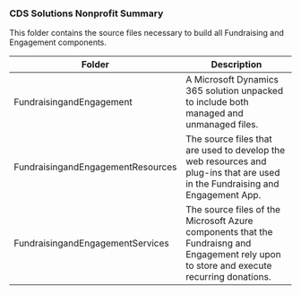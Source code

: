 ### CDS Solutions Nonprofit Summary
This folder contains the source files necessary to build all Fundraising and Engagement components.

| Folder | Description |
| - | - |
| FundraisingandEngagement | A Microsoft Dynamics 365 solution unpacked to include both managed and unmanaged files. |
| FundraisingandEngagementResources | The source files that are used to develop the web resources and plug-ins that are used in the Fundraising and Engagement App. |
| FundraisingandEngagementServices | The source files of the Microsoft Azure components that the Fundraisng and Engagement rely upon to store and execute recurring donations. |
